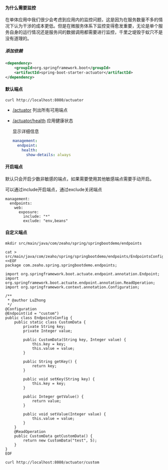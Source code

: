 #### 为什么需要监控

在单体应用中我们很少会考虑到应用内的监控问题，这是因为在服务数量不多的情况下认为干涉的成本更低。但是在微服务体系下监控变得愈发重要，无论是单个服务自身的运行情况还是服务间的数据调用都需要进行监控，千里之堤毁于蚁穴不是没有道理的。

##### 添加依赖

```xml
<dependency>
	<groupId>org.springframework.boot</groupId>
	<artifactId>spring-boot-starter-actuator</artifactId>
</dependency>
```

#### 默认端点

```shell
curl http://localhost:8080/actuator
```

- [/actuator](http://localhost:8080/actuator) 列出所有可用端点

- [/actuator/health](http://localhost:8080/actuator/health) 应用健康状态

  显示详细信息

  ```yaml
  management:
    endpoint:
      health:
        show-details: always
  ```

#### 开启端点

默认只会开启少数非敏感的端点，如果需要使用其他敏感端点需要手动开启。

可以通过include开启端点，通过exclude关闭端点

```shell
management:
  endpoints:
    web:
      exposure:
        include: "*"
        exclude: "env,beans"
```

#### 自定义端点

```shell
mkdir src/main/java/com/zeaho/spring/springbootdemo/endpoints

cat > src/main/java/com/zeaho/spring/springbootdemo/endpoints/EndpointsConfig.java <<EOF
package com.zeaho.spring.springbootdemo.endpoints;

import org.springframework.boot.actuate.endpoint.annotation.Endpoint;
import org.springframework.boot.actuate.endpoint.annotation.ReadOperation;
import org.springframework.context.annotation.Configuration;

/**
 * @author LuZhong
 */
@Configuration
@Endpoint(id = "custom")
public class EndpointsConfig {
    public static class CustomData {
        private String key;
        private Integer value;

        public CustomData(String key, Integer value) {
            this.key = key;
            this.value = value;
        }

        public String getKey() {
            return key;
        }

        public void setKey(String key) {
            this.key = key;
        }

        public Integer getValue() {
            return value;
        }

        public void setValue(Integer value) {
            this.value = value;
        }
    }
    @ReadOperation
    public CustomData getCustomData() {
        return new CustomData("test", 5);
    }
}
EOF

curl http://localhost:8080/actuator/custom
```